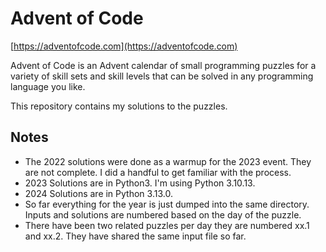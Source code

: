 # Advent of Code

[https://adventofcode.com](https://adventofcode.com)

Advent of Code is an Advent calendar of small programming puzzles for a variety of skill sets and skill levels that can be solved in any programming language you like.

This repository contains my solutions to the puzzles.

## Notes

* The 2022 solutions were done as a warmup for the 2023 event. They are not complete. I did a handful to get familiar with the process.
* 2023 Solutions are in Python3. I'm using Python 3.10.13.
* 2024 Solutions are in Python 3.13.0.
* So far everything for the year is just dumped into the same directory. Inputs and solutions are numbered based on the day of the puzzle.
* There have been two related puzzles per day they are numbered xx.1 and xx.2. They have shared the same input file so far.

